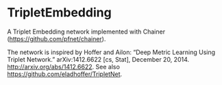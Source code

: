 # TripletEmbedding

A Triplet Embedding network implemented with Chainer (https://github.com/pfnet/chainer).

The network is inspired by
Hoffer and Ailon: “Deep Metric Learning Using Triplet Network.” arXiv:1412.6622 [cs, Stat], December 20, 2014. http://arxiv.org/abs/1412.6622.
See also https://github.com/eladhoffer/TripletNet.
